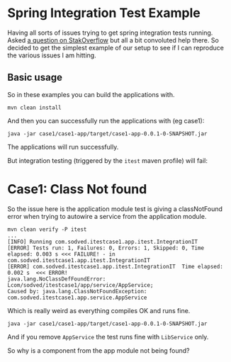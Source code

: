 # Spring Integration Test Example

Having all sorts of issues trying to get spring integration tests running. Asked [a question on StakOverflow](https://stackoverflow.com/questions/71836098/) but all a bit convoluted help there. So decided to get the simplest example of our setup to see if I can reproduce the various issues I am hitting.

## Basic usage
So in these examples you can build the applications with.
```
mvn clean install
```

And then you can successfully run the applications with (eg case1):
```
java -jar case1/case1-app/target/case1-app-0.0.1-0-SNAPSHOT.jar
```
The applications will run successfully.

But integration testing (triggered by the `itest` maven profile) will fail:

# Case1: Class Not found
So the issue here is the application module test is giving a classNotFound error when trying to autowire
a service from the application module.
```
mvn clean verify -P itest
...
[INFO] Running com.sodved.itestcase1.app.itest.IntegrationIT
[ERROR] Tests run: 1, Failures: 0, Errors: 1, Skipped: 0, Time elapsed: 0.003 s <<< FAILURE! - in com.sodved.itestcase1.app.itest.IntegrationIT
[ERROR] com.sodved.itestcase1.app.itest.IntegrationIT  Time elapsed: 0.002 s  <<< ERROR!
java.lang.NoClassDefFoundError: Lcom/sodved/itestcase1/app/service/AppService;
Caused by: java.lang.ClassNotFoundException: com.sodved.itestcase1.app.service.AppService
```
Which is really weird as everything compiles OK and runs fine.
```
java -jar case1/case1-app/target/case1-app-0.0.1-0-SNAPSHOT.jar
```
And if you remove `AppService` the test runs fine with `LibService` only.

So why is a component from the app module not being found?


